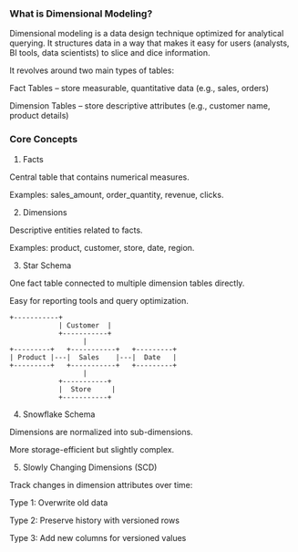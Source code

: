 ### What is Dimensional Modeling? ###

Dimensional modeling is a data design technique optimized for analytical querying. It structures data in a way that makes it easy for users (analysts, BI tools, data scientists) to slice and dice information.

It revolves around two main types of tables:

Fact Tables – store measurable, quantitative data (e.g., sales, orders)

Dimension Tables – store descriptive attributes (e.g., customer name, product details)

### Core Concepts ###

1. Facts

Central table that contains numerical measures.

Examples: sales_amount, order_quantity, revenue, clicks.


2. Dimensions

Descriptive entities related to facts.

Examples: product, customer, store, date, region.


3. Star Schema

One fact table connected to multiple dimension tables directly.

Easy for reporting tools and query optimization.

```
+-----------+
            | Customer  |
            +-----------+
                  |
+---------+   +-----------+   +---------+
| Product |---|  Sales    |---|  Date   |
+---------+   +-----------+   +---------+
                  |
            +-----------+
            |  Store     |
            +-----------+
```

4. Snowflake Schema

Dimensions are normalized into sub-dimensions.

More storage-efficient but slightly complex.

5. Slowly Changing Dimensions (SCD)

Track changes in dimension attributes over time:

Type 1: Overwrite old data

Type 2: Preserve history with versioned rows

Type 3: Add new columns for versioned values
